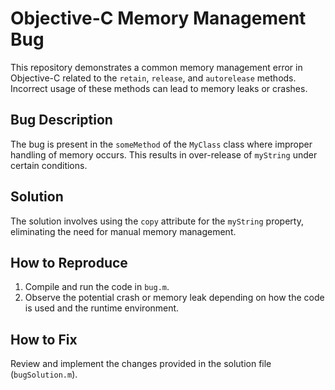 # Objective-C Memory Management Bug
This repository demonstrates a common memory management error in Objective-C related to the `retain`, `release`, and `autorelease` methods. Incorrect usage of these methods can lead to memory leaks or crashes.

## Bug Description
The bug is present in the `someMethod` of the `MyClass` class where improper handling of memory occurs. This results in over-release of `myString` under certain conditions.

## Solution
The solution involves using the `copy` attribute for the `myString` property, eliminating the need for manual memory management.

## How to Reproduce
1. Compile and run the code in `bug.m`.
2. Observe the potential crash or memory leak depending on how the code is used and the runtime environment.

## How to Fix
Review and implement the changes provided in the solution file (`bugSolution.m`).